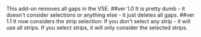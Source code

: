 This add-on removes all gaps in the VSE.
##ver 1.0
It is pretty dumb - it doesn't consider selections or anything else - it just deletes all gaps.
##ver 1.1
It now considers the strip selection: If you don't select any strip - it will use all strips. If you select strips, it will only consider the selected strips.
